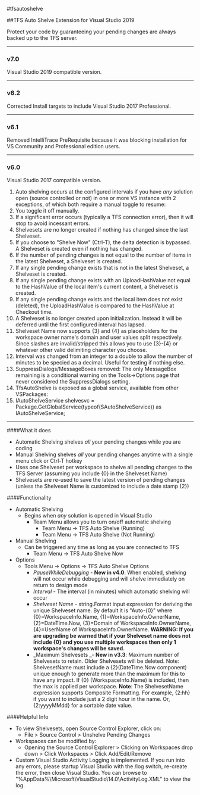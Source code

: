 #tfsautoshelve

##TFS Auto Shelve Extension for Visual Studio 2019

 Protect your code by guaranteeing your pending changes are always backed up to the TFS server.

---
### v7.0

Visual Studio 2019 compatible version.

---
### v6.2

Corrected Install targets to include Visual Studio 2017 Professional.

---
### v6.1

Removed IntelliTrace PreRequisite because it was blocking installation for VS Community and Professional edition users.

---
### v6.0

Visual Studio 2017 compatible version.

1. Auto shelving occurs at the configured intervals if you have _any_ solution open (source controlled or not) in one or more VS instance with 2 exceptions, of which both require a manual toggle to resume:
  1. You toggle it off manually.
  2. If a significant error occurs (typically a TFS connection error), then it will stop to avoid incessant errors.
2. Shelvesets are no longer created if nothing has changed since the last Shelveset.
  1. If you choose to "Shelve Now" (Ctrl-T), the delta detection is bypassed.  A Shelveset is created even if nothing has changed.
  2. If the number of pending changes is not equal to the number of items in the latest Shelveset, a Shelveset is created.
  3. If any single pending change exists that is not in the latest Shelveset, a Shelveset is created.
  4. If any single pending change exists with an UploadHashValue not equal to the HashValue of the local item's current content, a Shelveset is created.
  5. If any single pending change exists and the local item does not exist (deleted), the UploadHashValue is compared to the HashValue at Checkout time.
3. A Shelveset is no longer created upon initialization.  Instead it will be deferred until the first configured interval has lapsed.
4. Shelveset Name now supports {3} and {4} as placeholders for the workspace owner name's domain and user values split respectively.  Since slashes are invalid/stripped this allows you to use {3}-{4} or whatever other valid delimiting character you choose.
5. Interval was changed from an integer to a double to allow the number of minutes to be specied as a decimal.  Useful for testing if nothing else.
6. SuppressDialogs/MessageBoxes removed: The only MessageBox remaining is a conditional warning on the Tools->Options page that never considered the SuppressDialogs setting.
7. TfsAutoShelve is exposed as a global service, available from other VSPackages:
  1. IAutoShelveService shelvesvc = Package.GetGlobalService(typeof(SAutoShelveService)) as IAutoShelveService;
---

####What it does

*   Automatic Shelving shelves _all_ your pending changes while you are coding
*   Manual Shelving shelves _all_ your pending changes anytime with a single menu click or Ctrl-T hotkey
*   Uses one Shelveset per workspace to shelve all pending changes to the TFS Server (assuming you include {0} in the Shelveset Name)
*   Shelvesets are re-used to save the latest version of pending changes (unless the Shelveset Name is customized to include a date stamp {2})

####Functionality

*   Automatic Shelving
    *   Begins when _any_ solution is opened in Visual Studio
		*  Team Menu allows you to turn on/off automatic shelving
            *   Team Menu -> TFS Auto Shelve (Running)
			*   Team Menu -> TFS Auto Shelve (Not Running)
*   Manual Shelving
    *   Can be triggered any time as long as you are connected to TFS
        *   Team Menu -> TFS Auto Shelve Now
*   Options
    *   Tools Menu -> Options -> TFS Auto Shelve Options
        *   _PauseWhileDebugging_ - **New in v4.0**: When enabled, shelving will not occur while debugging and will shelve immediately on return to design mode
        *   _Interval_ - The interval (in minutes) which automatic shelving will occur
        *   _Shelveset Name_ - string.Format input expression for deriving the unique Shelveset name.  By default it is "Auto-{0}" where {0}=WorkspaceInfo.Name, {1}=WorkspaceInfo.OwnerName, {2}=DateTime.Now, {3}=Domain of WorkspaceInfo.OwnerName, {4}=UserName of WorkspaceInfo.OwnerName. 
**WARNING: If you are upgrading be warned that if your Shelveset name does not include {0} and you use multiple workspaces then only 1 workspace's changes will be saved.**
        *   _Maximum Shelvesets _- **New in v3.3**: Maximum number of Shelvesets to retain. Older Shelvesets will be deleted.  Note: ShelvesetName must include a {2}(DateTime.Now
 component) unique enough to generate more than the maximum for this to have any impact.  If {0} (WorkspaceInfo.Name) is included, then the max is applied per workspace.
**Note**: The ShelvesetName expression supports Composite Formatting.  For example, {2:hh} if you want to include just a 2 digit hour in the name.  Or, {2:yyyyMMdd} for a sortable date value.

####Helpful Info

*   To view Shelvesets, open Source Control Explorer, click on:
    *   File > Source Control > Unshelve Pending Changes
*   Workspaces can be modified by:
    *   Opening the Source Control Explorer > Clicking on Workspaces drop down > Click Workspaces > Click Add/Edit/Remove
*   Custom Visual Studio Activity Logging is implemented. If you run into any errors, please startup Visual Studio with the /log switch, re-create the error, then close Visual Studio. You can browse to "%AppData%\Microsoft\VisualStudio\14.0\ActivityLog.XML" 
 to view the log.
